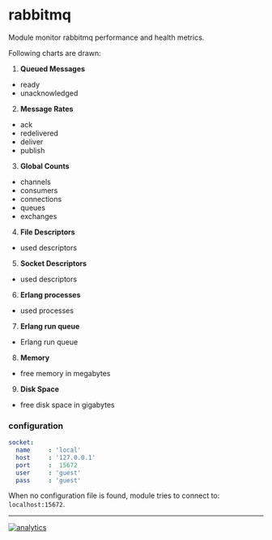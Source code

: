 # rabbitmq

Module monitor rabbitmq performance and health metrics.

Following charts are drawn:

1.  **Queued Messages**

-   ready
-   unacknowledged

2.  **Message Rates**

-   ack
-   redelivered
-   deliver
-   publish

3.  **Global Counts**

-   channels
-   consumers
-   connections
-   queues
-   exchanges

4.  **File Descriptors**

-   used descriptors

5.  **Socket Descriptors**

-   used descriptors

6.  **Erlang processes**

-   used processes

7.  **Erlang run queue**

-   Erlang run queue

8.  **Memory**

-   free memory in megabytes

9.  **Disk Space**

-   free disk space in gigabytes

### configuration

```yaml
socket:
  name     : 'local'
  host     : '127.0.0.1'
  port     :  15672
  user     : 'guest'
  pass     : 'guest'
```

When no configuration file is found, module tries to connect to: `localhost:15672`.

- - -

[![analytics](https://www.google-analytics.com/collect?v=1&aip=1&t=pageview&_s=1&ds=github&dr=https%3A%2F%2Fgithub.com%2Fnetdata%2Fnetdata&dl=https%3A%2F%2Fmy-netdata.io%2Fgithub%2Fcollectors%2Fpython.d.plugin%2Frabbitmq%2FREADME&_u=MAC~&cid=5792dfd7-8dc4-476b-af31-da2fdb9f93d2&tid=UA-64295674-3)]()
